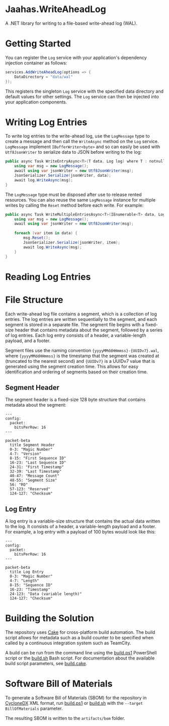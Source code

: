 # Jaahas.WriteAheadLog

A .NET library for writing to a file-based write-ahead log (WAL).


# Getting Started

You can register the `Log` service with your application's dependency injection container as follows:

```csharp
services.AddWriteAheadLog(options => {
    DataDirectory = "data/wal"
});
```

This registers the singleton `Log` service with the specified data directory and default values for other settings. The `Log` service can then be injected into your application components.


# Writing Log Entries

To write log entries to the write-ahead log, use the `LogMessage` type to create a message and then call the `WriteAsync` method on the `Log` service. `LogMessage` implement `IBufferWriter<byte>` and so can easily be used with `Utf8JsonWriter` to serialize data to JSON before writing to the log:

```csharp
public async Task WriteEntryAsync<T>(T data, Log log) where T : notnull {
    using var msg = new LogMessage();
    await using var jsonWriter = new Utf8JsonWriter(msg);
    JsonSerializer.Serialize(jsonWriter, data);
    await log.WriteAsync(msg);
}
```
The `LogMessage` type must be disposed after use to release rented resources. You can also reuse the same `LogMessage` instance for multiple writes by calling the `Reset` method before each write. For example:

```csharp
public async Task WriteMultipleEntriesAsync<T>(IEnumerable<T> data, Log log) where T : notnull {
    using var msg = new LogMessage();
    await using var jsonWriter = new Utf8JsonWriter(msg);
    
    foreach (var item in data) {
        msg.Reset();
        JsonSerializer.Serialize(jsonWriter, item);
        await log.WriteAsync(msg);
    }
}
```

# Reading Log Entries


# File Structure

Each write-ahead log file contains a segment, which is a collection of log entries. The log entries are written sequentially to the segment, and each segment is stored in a separate file. The segment file begins with a fixed-size header that contains metadata about the segment, followed by a series of log entries. Each log entry consists of a header, a variable-length payload, and a footer.

Segment files use the naming convention `{yyyyMMddHHmmss}-{UUIDv7}.wal`, where `{yyyyMMddHHmmss}` is the timestamp that the segment was created at (truncated to the nearest second) and `{UUIDv7}` is a UUIDv7 value that is generated using the segment creation time. This allows for easy identification and ordering of segments based on their creation time.


## Segment Header

The segment header is a fixed-size 128 byte structure that contains metadata about the segment:

```mermaid
---
config:
  packet:
    bitsPerRow: 16
---

packet-beta
  title Segment Header
  0-3: "Magic Number"
  4-7: "Version"
  8-15: "First Sequence ID"
  16-23: "Last Sequence ID"
  24-31: "First Timestamp"
  32-39: "Last Timestamp"
  40-47: "Message Count"
  48-55: "Segment Size"
  56: "RO"
  57-123: "Reserved"
  124-127: "Checksum"
```

## Log Entry

A log entry is a variable-size structure that contains the actual data written to the log. It consists of a header, a variable-length payload and a footer. For example, a log entry with a payload of 100 bytes would look like this:

```mermaid
---
config:
  packet:
    bitsPerRow: 16
---

packet-beta
  title Log Entry
  0-3: "Magic Number"
  4-7: "Length"
  8-15: "Sequence ID"
  16-23: "Timestamp"
  24-123: "Data (variable length)"
  124-127: "Checksum"
```


# Building the Solution

The repository uses [Cake](https://cakebuild.net/) for cross-platform build automation. The build script allows for metadata such as a build counter to be specified when called by a continuous integration system such as TeamCity.

A build can be run from the command line using the [build.ps1](./build.ps1) PowerShell script or the [build.sh](./build.sh) Bash script. For documentation about the available build script parameters, see [build.cake](./build.cake).


# Software Bill of Materials

To generate a Software Bill of Materials (SBOM) for the repository in [CycloneDX](https://cyclonedx.org/) XML format, run [build.ps1](./build.ps1) or [build.sh](./build.sh) with the `--target BillOfMaterials` parameter.

The resulting SBOM is written to the `artifacts/bom` folder.
